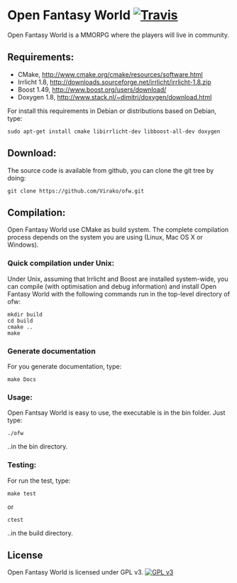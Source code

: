 # Open Fantasy World [![Travis](https://secure.travis-ci.org/Virako/ofw.png)](http://travis-ci.org/Virako/ofw)

Open Fantasy World is a MMORPG where the players will live in community.


## Requirements:

* CMake, http://www.cmake.org/cmake/resources/software.html
* Irrlicht 1.8, http://downloads.sourceforge.net/irrlicht/irrlicht-1.8.zip
* Boost 1.49, http://www.boost.org/users/download/
* Doxygen 1.8, http://www.stack.nl/~dimitri/doxygen/download.html

For install this requirements in Debian or distributions based on Debian, type:

    sudo apt-get install cmake libirrlicht-dev libboost-all-dev doxygen


## Download:

The source code is available from github, you can clone the git tree by doing:

    git clone https://github.com/Virako/ofw.git


## Compilation:

Open Fantasy World use CMake as build system. The complete compilation process
depends on the system you are using (Linux, Mac OS X or Windows).

### Quick compilation under Unix:

Under Unix, assuming that Irrlicht and Boost are installed system-wide, you can
compile (with optimisation and debug information) and install Open Fantasy
World with the following commands run in the top-level directory of ofw:

    mkdir build
    cd build
    cmake ..
    make

### Generate documentation

For you generate documentation, type:

    make Docs

### Usage:

Open Fantsay World is easy to use, the executable is in the bin folder. Just
type:

    ./ofw

..in the bin directory.

### Testing:

For run the test, type:

    make test

or

    ctest

..in the build directory.

## License

Open Fantasy World is licensed under GPL v3.
[![GPL v3](http://www.gnu.org/graphics/gplv3-127x51.png)](http://www.gnu.org/licenses/gpl.html)
